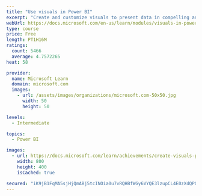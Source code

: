 ```yaml
---
title: "Use visuals in Power BI"
excerpt: "Create and customize visuals to present data in compelling and insightful ways."
webUrl: https://docs.microsoft.com/en-us/learn/modules/visuals-in-power-bi/
type: course
price: Free
length: PT1H16M
ratings:
  count: 5466
  average: 4.7572265
heat: 58

provider:
  name: Microsoft Learn
  domain: microsoft.com
  images:
    - url: /assets/images/organizations/microsoft.com-50x50.jpg
      width: 50
      height: 50

levels:
  - Intermediate

topics:
  - Power BI

images:
  - url: https://docs.microsoft.com/learn/achievements/create-visuals-power-bi-desktop-social.png
    width: 800
    height: 400
    isCached: true

secured: "iK9jB1FqMA5sjHjQmABj5tcINOia0u7vRQHBfWGy6VYQE3lzupCL4E0zXdQPQd+ynmeyPkI6Nkz37CXhbK+nqt2afkR4gCXo9hfFRUVX3xJtBPpJzdT2fbfnZggF1vWWtPfOFZLPb3wyM5mTdTcNTU3gAUzunG7TOrFJhwEnplwtNVShTPYUedB0UWcMjvgrF9wYfIiqfVii/TnNTnP9JsncEh0CoG6WG7wPEyH6kdiWT1hJ2dNiAlTMqiVnRXriLWMWenaZK/7fAb+L4KJAtvon7LO7Ch7dotkxFMS2ZUU+K1kiS+Gg/7+1iWiLCZU7/vumHL1LSwoP9Zl3XWD4vsl+4epYcgscXS5kMM62+bZJonhH8AT3cKpMKcIyIsYbemSNn+5/04zpywokCtklxpMvdajNxs4+oh4QV7QVz94=;K18nPBWsZeKU0SYhbluu+Q=="
---
```



